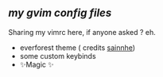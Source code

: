 ## _my gvim config files_


Sharing my vimrc here, if anyone asked ? eh.

- everforest theme ( credits [sainnhe](https://github.com/sainnhe/everforest))
- some custom keybinds
- ✨Magic ✨
